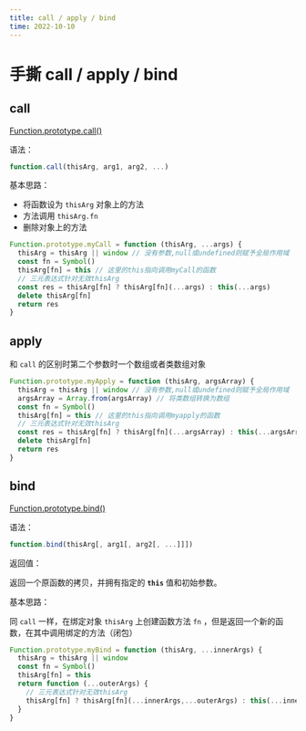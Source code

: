 ```yaml
---
title: call / apply / bind
time: 2022-10-10
---
```

# 手撕 call / apply / bind

## call

[Function.prototype.call()](https://developer.mozilla.org/zh-CN/docs/Web/JavaScript/Reference/Global_Objects/Function/call)

语法：

```javascript
function.call(thisArg, arg1, arg2, ...)
```

基本思路：

- 将函数设为 `thisArg` 对象上的方法
- 方法调用 `thisArg.fn`
- 删除对象上的方法

```javascript
Function.prototype.myCall = function (thisArg, ...args) {
  thisArg = thisArg || window // 没有参数,null或undefined则赋予全局作用域
  const fn = Symbol()
  thisArg[fn] = this // 这里的this指向调用myCall的函数
  // 三元表达式针对无效thisArg
  const res = thisArg[fn] ? thisArg[fn](...args) : this(...args)
  delete thisArg[fn]
  return res
}
```

## apply

和 `call` 的区别时第二个参数时一个数组或者类数组对象

```javascript
Function.prototype.myApply = function (thisArg, argsArray) {
  thisArg = thisArg || window // 没有参数,null或undefined则赋予全局作用域
  argsArray = Array.from(argsArray) // 将类数组转换为数组
  const fn = Symbol()
  thisArg[fn] = this // 这里的this指向调用myapply的函数
  // 三元表达式针对无效thisArg
  const res = thisArg[fn] ? thisArg[fn](...argsArray) : this(...argsArray)
  delete thisArg[fn]
  return res
}
```

## bind

[Function.prototype.bind()](https://developer.mozilla.org/zh-CN/docs/Web/JavaScript/Reference/Global_Objects/Function/bind)

语法：

```javascript
function.bind(thisArg[, arg1[, arg2[, ...]]])
```

返回值：

返回一个原函数的拷贝，并拥有指定的 **`this`** 值和初始参数。

基本思路：

同 `call` 一样，在绑定对象 `thisArg` 上创建函数方法 `fn` ，但是返回一个新的函数，在其中调用绑定的方法（闭包）

```javascript
Function.prototype.myBind = function (thisArg, ...innerArgs) {
  thisArg = thisArg || window
  const fn = Symbol()
  thisArg[fn] = this
  return function (...outerArgs) {
    // 三元表达式针对无效thisArg
    thisArg[fn] ? thisArg[fn](...innerArgs,...outerArgs) : this(...innerArgs,...outerArgs)
  }
}
```



